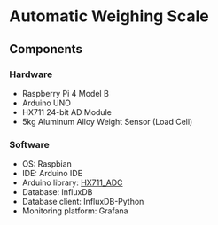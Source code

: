 # Automatic Weighing Scale

## Components
### Hardware
* Raspberry Pi 4 Model B
* Arduino UNO
* HX711 24-bit AD Module
* 5kg Aluminum Alloy Weight Sensor (Load Cell)

### Software
* OS: Raspbian
* IDE: Arduino IDE
* Arduino library: [HX711_ADC](https://github.com/olkal/HX711_ADC)
* Database: InfluxDB
* Database client: InfluxDB-Python
* Monitoring platform: Grafana

